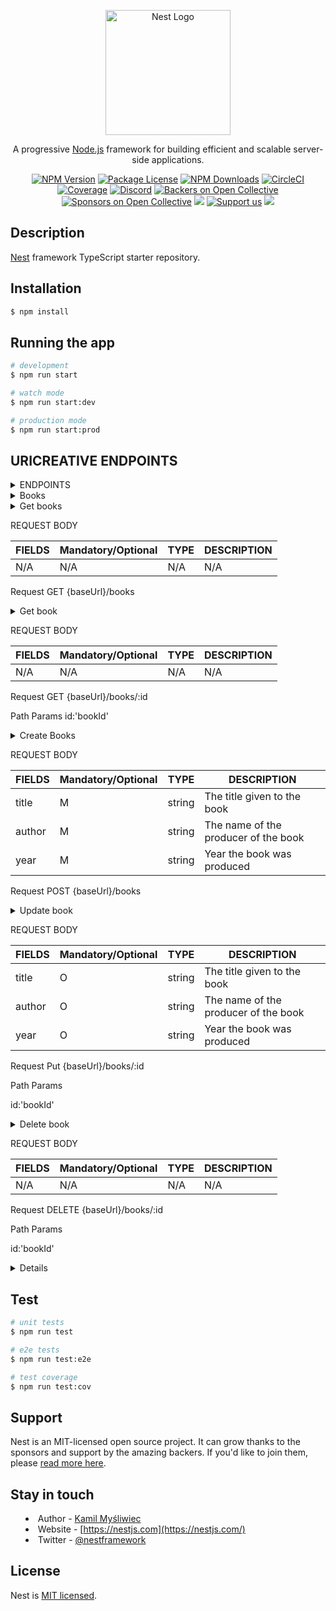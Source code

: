 <p align="center">
  <a href="http://nestjs.com/" target="blank"><img src="https://nestjs.com/img/logo-small.svg" width="200" alt="Nest Logo" /></a>
</p>

[circleci-image]: https://img.shields.io/circleci/build/github/nestjs/nest/master?token=abc123def456
[circleci-url]: https://circleci.com/gh/nestjs/nest

  <p align="center">A progressive <a href="http://nodejs.org" target="_blank">Node.js</a> framework for building efficient and scalable server-side applications.</p>
    <p align="center">
<a href="https://www.npmjs.com/~nestjscore" target="_blank"><img src="https://img.shields.io/npm/v/@nestjs/core.svg" alt="NPM Version" /></a>
<a href="https://www.npmjs.com/~nestjscore" target="_blank"><img src="https://img.shields.io/npm/l/@nestjs/core.svg" alt="Package License" /></a>
<a href="https://www.npmjs.com/~nestjscore" target="_blank"><img src="https://img.shields.io/npm/dm/@nestjs/common.svg" alt="NPM Downloads" /></a>
<a href="https://circleci.com/gh/nestjs/nest" target="_blank"><img src="https://img.shields.io/circleci/build/github/nestjs/nest/master" alt="CircleCI" /></a>
<a href="https://coveralls.io/github/nestjs/nest?branch=master" target="_blank"><img src="https://coveralls.io/repos/github/nestjs/nest/badge.svg?branch=master#9" alt="Coverage" /></a>
<a href="https://discord.gg/G7Qnnhy" target="_blank"><img src="https://img.shields.io/badge/discord-online-brightgreen.svg" alt="Discord"/></a>
<a href="https://opencollective.com/nest#backer" target="_blank"><img src="https://opencollective.com/nest/backers/badge.svg" alt="Backers on Open Collective" /></a>
<a href="https://opencollective.com/nest#sponsor" target="_blank"><img src="https://opencollective.com/nest/sponsors/badge.svg" alt="Sponsors on Open Collective" /></a>
  <a href="https://paypal.me/kamilmysliwiec" target="_blank"><img src="https://img.shields.io/badge/Donate-PayPal-ff3f59.svg"/></a>
    <a href="https://opencollective.com/nest#sponsor"  target="_blank"><img src="https://img.shields.io/badge/Support%20us-Open%20Collective-41B883.svg" alt="Support us"></a>
  <a href="https://twitter.com/nestframework" target="_blank"><img src="https://img.shields.io/twitter/follow/nestframework.svg?style=social&label=Follow"></a>
</p>
  <!--[![Backers on Open Collective](https://opencollective.com/nest/backers/badge.svg)](https://opencollective.com/nest#backer)
  [![Sponsors on Open Collective](https://opencollective.com/nest/sponsors/badge.svg)](https://opencollective.com/nest#sponsor)-->

## Description

[Nest](https://github.com/nestjs/nest) framework TypeScript starter repository.

## Installation

```bash
$ npm install
```

## Running the app

```bash
# development
$ npm run start

# watch mode
$ npm run start:dev

# production mode
$ npm run start:prod
```

## URICREATIVE ENDPOINTS

<details>
 <summary>ENDPOINTS<summary>
 
 <details>
  <summary>Books<summary>

   <details>
   <summary>Get books<summary>

REQUEST BODY

| FIELDS | Mandatory/Optional | TYPE | DESCRIPTION |
| ------ | ------------------ | ---- | ----------- |
| N/A    | N/A                | N/A  | N/A         |

Request
GET {baseUrl}/books

  </details>

  <details>
  <summary>Get book<summary>

REQUEST BODY

| FIELDS | Mandatory/Optional | TYPE | DESCRIPTION |
| ------ | ------------------ | ---- | ----------- |
| N/A    | N/A                | N/A  | N/A         |

Request
GET {baseUrl}/books/:id

Path Params
id:'bookId'

  </details>

 <details>
 <summary>Create Books<summary>

REQUEST BODY

| FIELDS | Mandatory/Optional | TYPE   | DESCRIPTION                          |
| ------ | ------------------ | ------ | ------------------------------------ |
| title  | M                  | string | The title given to the book          |
| author | M                  | string | The name of the producer of the book |
| year   | M                  | string | Year the book was produced           |

Request
POST {baseUrl}/books

  </details>

  <details>
 <summary>Update book<summary>

REQUEST BODY

| FIELDS | Mandatory/Optional | TYPE   | DESCRIPTION                          |
| ------ | ------------------ | ------ | ------------------------------------ |
| title  | O                  | string | The title given to the book          |
| author | O                  | string | The name of the producer of the book |
| year   | O                  | string | Year the book was produced           |

Request
Put {baseUrl}/books/:id

Path Params

id:'bookId'

 </details>

  <details>
  <summary>Delete book<summary>

REQUEST BODY

| FIELDS | Mandatory/Optional | TYPE | DESCRIPTION |
| ------ | ------------------ | ---- | ----------- |
| N/A    | N/A                | N/A  | N/A         |

Request
DELETE {baseUrl}/books/:id

Path Params

id:'bookId'

 </details>

 <details>
</details>

## Test

```bash
# unit tests
$ npm run test

# e2e tests
$ npm run test:e2e

# test coverage
$ npm run test:cov
```

## Support

Nest is an MIT-licensed open source project. It can grow thanks to the sponsors and support by the amazing backers. If you'd like to join them, please [read more here](https://docs.nestjs.com/support).

## Stay in touch

- Author - [Kamil Myśliwiec](https://kamilmysliwiec.com)
- Website - [https://nestjs.com](https://nestjs.com/)
- Twitter - [@nestframework](https://twitter.com/nestframework)

## License

Nest is [MIT licensed](LICENSE).
